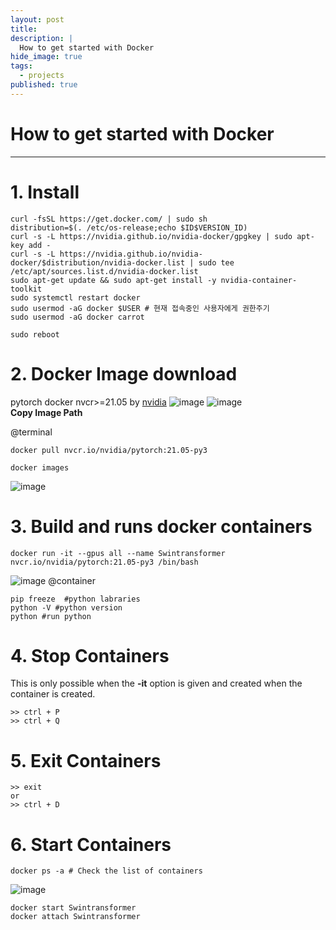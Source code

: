 ```yaml
---
layout: post
title: 
description: |
  How to get started with Docker
hide_image: true
tags:
  - projects
published: true
---
```


# How to get started with Docker
* * *

# 1. Install 
```
curl -fsSL https://get.docker.com/ | sudo sh
distribution=$(. /etc/os-release;echo $ID$VERSION_ID)
curl -s -L https://nvidia.github.io/nvidia-docker/gpgkey | sudo apt-key add -
curl -s -L https://nvidia.github.io/nvidia-docker/$distribution/nvidia-docker.list | sudo tee /etc/apt/sources.list.d/nvidia-docker.list
sudo apt-get update && sudo apt-get install -y nvidia-container-toolkit
sudo systemctl restart docker
sudo usermod -aG docker $USER # 현재 접속중인 사용자에게 권한주기
sudo usermod -aG docker carrot
```
```
sudo reboot

```

# 2. Docker Image download
 pytorch docker nvcr>=21.05 
 by [nvidia](https://catalog.ngc.nvidia.com/orgs/nvidia/containers/pytorch)
 ![image](https://user-images.githubusercontent.com/69246778/188846278-08be2bdd-eeea-4182-959c-1471d9e2331d.png)
![image](https://user-images.githubusercontent.com/69246778/188846388-fb64f251-c1aa-4213-8331-129655007de2.png)   
**Copy Image Path**

@terminal 
```
docker pull nvcr.io/nvidia/pytorch:21.05-py3
```
```
docker images
```   
![image](https://user-images.githubusercontent.com/69246778/188847929-74b1716b-cff4-41d6-9fb2-0014facb3f69.png)


# 3. Build and runs docker containers
```
docker run -it --gpus all --name Swintransformer nvcr.io/nvidia/pytorch:21.05-py3 /bin/bash
```
![image](https://user-images.githubusercontent.com/69246778/188849033-c04b5143-3f4c-41b4-bcfc-3b251898e76f.png)
@container
```
pip freeze  #python labraries
python -V #python version
python #run python
```

# 4. Stop Containers
This is only possible when the **-it** option is given and created when the container is created.   
```
>> ctrl + P
>> ctrl + Q
```

# 5. Exit Containers
```
>> exit
or
>> ctrl + D
```


# 6. Start Containers
```
docker ps -a # Check the list of containers
```
![image](https://user-images.githubusercontent.com/69246778/188851527-633f16f3-b38a-4f93-b78b-4816d9b70023.png)
```
docker start Swintransformer
docker attach Swintransformer
```
